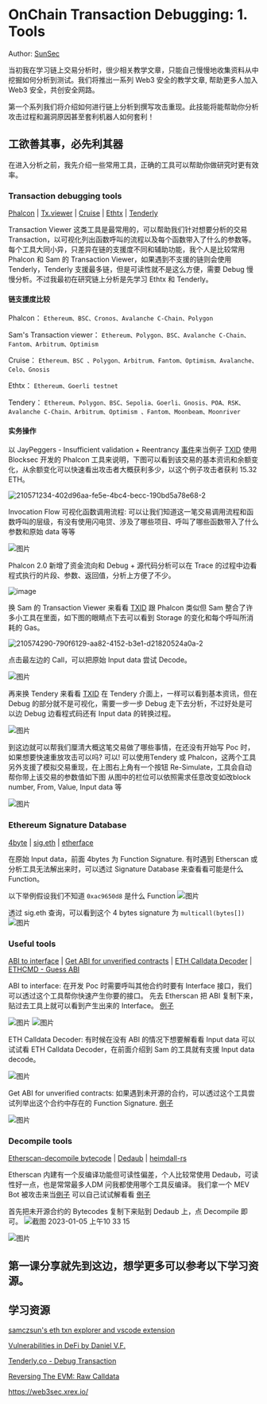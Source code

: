 # OnChain Transaction Debugging: 1. Tools

Author: [SunSec](https://twitter.com/1nf0s3cpt)

当初我在学习链上交易分析时，很少相关教学文章，只能自己慢慢地收集资料从中挖掘如何分析到测试。我们将推出一系列 Web3 安全的教学文章, 帮助更多人加入 Web3 安全，共创安全网路。

第一个系列我们将介绍如何进行链上分析到撰写攻击重现。此技能将能帮助你分析攻击过程和漏洞原因甚至套利机器人如何套利！

## 工欲善其事，必先利其器
在进入分析之前，我先介绍一些常用工具，正确的工具可以帮助你做研究时更有效率。
### Transaction debugging tools
[Phalcon](https://phalcon.blocksec.com/) | [Tx.viewer](https://tx.eth.samczsun.com/) | [Cruise](https://cruise.supremacy.team/) | [Ethtx](https://ethtx.info/) | [Tenderly](https://dashboard.tenderly.co/explorer)

Transaction Viewer 这类工具是最常用的，可以帮助我们针对想要分析的交易 Transaction，以可视化列出函数呼叫的流程以及每个函数带入了什么的参数等。
每个工具大同小异，只差异在链的支援度不同和辅助功能，我个人是比较常用 Phalcon 和 Sam 的 Transaction Viewer，如果遇到不支援的链则会使用 Tenderly，Tenderly 支援最多链，但是可读性就不是这么方便，需要 Debug 慢慢分析。不过我最初在研究链上分析是先学习 Ethtx 和 Tenderly。

#### 链支援度比较

Phalcon： `Ethereum、BSC、Cronos、Avalanche C-Chain、Polygon`

Sam's Transaction viewer： `Ethereum、Polygon、BSC、Avalanche C-Chain、Fantom、Arbitrum、Optimism`

Cruise： `Ethereum、BSC 、Polygon、Arbitrum、Fantom、Optimism、Avalanche、Celo、Gnosis`

Ethtx： `Ethereum、Goerli testnet`

Tendery： `Ethereum、Polygon、BSC、Sepolia、Goerli、Gnosis、POA、RSK、Avalanche C-Chain、Arbitrum、Optimism
、Fantom、Moonbeam、Moonriver`

#### 实务操作
以 JayPeggers - Insufficient validation + Reentrancy [事件](https://github.com/SunWeb3Sec/DeFiHackLabs/#20221229---jay---insufficient-validation--reentrancy)来当例子 [TXID](https://phalcon.blocksec.com/tx/eth/0xd4fafa1261f6e4f9c8543228a67caf9d02811e4ad3058a2714323964a8db61f6)
使用 Blocksec 开发的 Phalcon 工具来说明，下图可以看到该交易的基本资讯和余额变化，从余额变化可以快速看出攻击者大概获利多少，以这个例子攻击者获利 15.32 ETH。

![210571234-402d96aa-fe5e-4bc4-becc-190bd5a78e68-2](https://user-images.githubusercontent.com/107249780/210686382-cc02cc6a-b8ec-4cb7-ac19-402cd8ff86f6.png)

Invocation Flow 可视化函数调用流程: 可以让我们知道这一笔交易调用流程和函数呼叫的层级，有没有使用闪电贷、涉及了哪些项目、呼叫了哪些函数带入了什么参数和原始 data 等等

![图片](https://user-images.githubusercontent.com/52526645/210572053-eafdf62a-7ebe-4caa-a905-045e792add2b.png)

Phalcon 2.0 新增了资金流向和 Debug + 源代码分析可以在 Trace 的过程中边看程式执行的片段、参数、返回值，分析上方便了不少。

![image](https://user-images.githubusercontent.com/107249780/210821062-d1da8d1a-9615-4f1f-838d-34f27b9c3f41.png)

换 Sam 的 Transaction Viewer 来看看 [TXID](https://tx.eth.samczsun.com/ethereum/0xd4fafa1261f6e4f9c8543228a67caf9d02811e4ad3058a2714323964a8db61f6)
跟 Phalcon 类似但 Sam 整合了许多小工具在里面，如下图的眼睛点下去可以看到 Storage 的变化和每个呼叫所消耗的 Gas。

![210574290-790f6129-aa82-4152-b3e1-d21820524a0a-2](https://user-images.githubusercontent.com/107249780/210686653-f964a682-d2a7-4b49-bafc-c9a2b0fa2c55.png)

点击最左边的 Call，可以把原始 Input data 尝试 Decode。

![图片](https://user-images.githubusercontent.com/52526645/210575619-89c8e8de-e2f9-4243-9646-0661b9483913.png)

再来换 Tendery 来看看 [TXID](https://dashboard.tenderly.co/tx/mainnet/0xd4fafa1261f6e4f9c8543228a67caf9d02811e4ad3058a2714323964a8db61f6)
在 Tendery 介面上，一样可以看到基本资讯，但在 Debug 的部分就不是可视化，需要一步一步 Debug 走下去分析，不过好处是可以边 Debug 边看程式码还有 Input data 的转换过程。

![图片](https://user-images.githubusercontent.com/52526645/210577802-c455545c-80d7-4f35-974a-dadbe59c626e.png)

到这边就可以帮我们厘清大概这笔交易做了哪些事情，在还没有开始写 Poc 时，如果想要快速重放攻击可以吗? 可以! 可以使用Tendery 或 Phalcon，这两个工具另外支援了模拟交易重现，在上图右上角有一个按钮 Re-Simulate，工具会自动帮你带上该交易的参数值如下图
从图中的栏位可以依照需求任意改变如改block number, From, Value, Input data 等

![图片](https://user-images.githubusercontent.com/52526645/210580340-f2abf864-e540-4881-8482-f28030e5e35b.png)

### Ethereum Signature Database

[4byte](https://www.4byte.directory/) | [sig.eth](https://sig.eth.samczsun.com/) | [etherface](https://www.etherface.io/hash)

在原始 Input data，前面 4bytes 为 Function Signature. 有时遇到 Etherscan 或分析工具无法解出来时，可以透过 Signature Database 来查看看可能是什么 Function。

以下举例假设我们不知道 `0xac9650d8` 是什么 Function
![图片](https://user-images.githubusercontent.com/52526645/210582149-61a6d973-b458-432f-b586-250c94c3ae24.png)

透过 sig.eth 查询，可以看到这个 4 bytes signature 为 `multicall(bytes[])`
![图片](https://user-images.githubusercontent.com/52526645/210583416-c31bbe07-fa03-4701-880d-0ae485b171f7.png)

### Useful tools

[ABI to interface](https://gnidan.github.io/abi-to-sol/) | [Get ABI for unverified contracts](https://abi.w1nt3r.xyz/) | [ETH Calldata Decoder](https://apoorvlathey.com/eth-calldata-decoder/) | [ETHCMD - Guess ABI](https://www.ethcmd.com/)

ABI to interface: 在开发 Poc 时需要呼叫其他合约时要有 Interface 接口，我们可以透过这个工具帮你快速产生你要的接口。
先去 Etherscan 把 ABI 复制下来，贴过去工具上就可以看到产生出来的 Interface。
[例子](https://etherscan.io/address/0xb3da8d6da3ede239ccbf576ca0eaa74d86f0e9d3#code)

![图片](https://user-images.githubusercontent.com/52526645/210587442-e7853d8b-0613-426e-8a27-d70c80e2a42d.png)
![图片](https://user-images.githubusercontent.com/52526645/210587682-5fb07a01-2b21-41fa-9ed5-e7f45baa0b3e.png)

ETH Calldata Decoder: 有时候在没有 ABI 的情况下想要解看看 Input data 可以试试看 ETH Calldata Decoder，在前面介绍到 Sam 的工具就有支援 Input data decode。

![图片](https://user-images.githubusercontent.com/52526645/210585761-efd8b6f1-b901-485f-ae66-efaf9c84869c.png)

Get ABI for unverified contracts: 如果遇到未开源的合约，可以透过这个工具尝试列举出这个合约中存在的 Function Signature.
[例子](https://abi.w1nt3r.xyz/mainnet/0xaE9C73fd0Fd237c1c6f66FE009d24ce969e98704)

![图片](https://user-images.githubusercontent.com/52526645/210588945-701b0e22-7390-4539-9d2f-e13479b52824.png)

### Decompile tools
[Etherscan-decompile bytecode](https://etherscan.io/address/0xaE9C73fd0Fd237c1c6f66FE009d24ce969e98704#code) | [Dedaub](https://library.dedaub.com/decompile) | [heimdall-rs](https://github.com/Jon-Becker/heimdall-rs)

Etherscan 内建有一个反编译功能但可读性偏差，个人比较常使用 Dedaub，可读性好一点，也是常常最多人DM 问我都使用哪个工具反编译。
我们拿一个 MEV Bot 被攻击来当[例子](https://twitter.com/1nf0s3cpt/status/1577594615104172033)
可以自己试试解看看 [例子](https://bscscan.com/address/0x64dd59d6c7f09dc05b472ce5cb961b6e10106e1d#code)

首先把未开源合约的 Bytecodes 复制下来贴到 Dedaub 上，点 Decompile 即可。
![截图 2023-01-05 上午10 33 15](https://user-images.githubusercontent.com/107249780/210688395-927c6126-b6c1-4c6d-a0c7-a3fea3db9cdb.png)

![图片](https://user-images.githubusercontent.com/52526645/210591478-6fa928f3-455d-42b5-a1ac-6694f97386c2.png)

第一课分享就先到这边，想学更多可以参考以下学习资源。
---
## 学习资源
[samczsun's eth txn explorer and vscode extension](https://www.youtube.com/watch?v=HXgu239mPBc)

[Vulnerabilities in DeFi by Daniel V.F.](https://www.youtube.com/watch?v=9fcOffCg2ig)

[Tenderly.co - Debug Transaction](https://www.youtube.com/watch?v=90GN9Ut8LhU)

[Reversing The EVM: Raw Calldata](https://degatchi.com/articles/reading-raw-evm-calldata)

https://web3sec.xrex.io/
